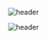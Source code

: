 ![header](https://capsule-render.vercel.app/api?type=waving&height=230&color=gradient&text=Hi,%20There!&textBg=false&fontAlignY=40&reversal=false&animation=fadeIn)

![header](https://capsule-render.vercel.app/api?type=venom&height=230&color=gradient&text=MxrcoDev.js&textBg=false&fontAlignY=40&reversal=false&animation=fadeIn)

